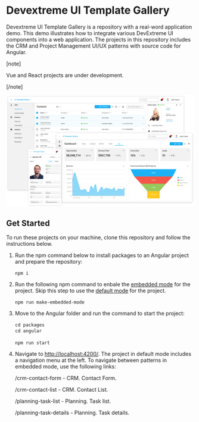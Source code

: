 # Devextreme UI Template Gallery

Devextreme UI Template Gallery is a repository with a real-word application demo. This demo illustrates how to integrate various DevExtreme UI components into a web application. The projects in this repository includes the CRM and Project Management UI/UX patterns with source code for Angular.

[note]

Vue and React projects are under development.

[/note]

![Devextreme UI Template Gallery](/images/ui-template-gallery.png)

## Get Started

To run these projects on your machine, clone this repository and follow the instructions below.

1. Run the npm command below to install packages to an Angular project and prepare the repository: 

    ```
    npm i
    ```

2. Run the following npm command to enbale the [embedded mode](https://devexpress.github.io/devextreme-ui-templates-gallery/material.blue.light/angular/embedded/) for the project. Skip this step to use the [default mode](https://devexpress.github.io/devextreme-ui-templates-gallery/material.blue.light/angular/default/) for the project.

    ```
    npm run make-embedded-mode
    ```

2. Move to the Angular folder and run the command to start the project:

    ```
    cd packages
    cd angular

    npm run start
    ```

3. Navigate to [http://localhost:4200/](http://localhost:4200/). 
    The project in default mode includes a navigation menu at the left. To navigate between patterns in embedded mode, use the following links:

    /crm-contact-form - CRM. Contact Form.

    /crm-contact-list - CRM. Contact List.

    /planning-task-list - Planning. Task list.

    /planning-task-details - Planning. Task details.